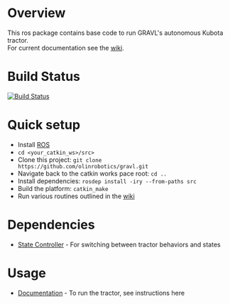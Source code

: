 # Overview

This ros package contains base code to run GRAVL's autonomous Kubota tractor. <br/>
For current documentation see the [wiki](https://github.com/olinrobotics/Tractor/wiki).

# Build Status
[![Build Status](https://travis-ci.org/olinrobotics/gravl.svg?branch=master)](https://travis-ci.org/olinrobotics/gravl)


# Quick setup

- Install [ROS](http://wiki.ros.org/)
- `cd <your_catkin_ws>/src>`
- Clone this project: `git clone https://github.com/olinrobotics/gravl.git`
- Navigate back to the catkin works pace root: `cd ..`
- Install dependencies: `rosdep install -iry --from-paths src`
- Build the platform: `catkin_make`
- Run various routines outlined in the [wiki](https://github.com/olinrobotics/Tractor/wiki)

# Dependencies
- [State Controller](https://github.com/olinrobotics/state_controller) - For switching between tractor behaviors and states

# Usage
- [Documentation](https://github.com/olinrobotics/gravl/wiki/Kubo:-Overview) - To run the tractor, see instructions here
